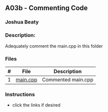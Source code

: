 ## A03b - Commenting Code
### Joshua Beaty
### Description:
Adequately comment the main.cpp in this folder

### Files

|   #   | File                    | Description                                        |
| :---: | ----------------------- | -------------------------------------------------- |
|   1   | [main.cpp](./main.cpp)  | Commented main.cpp |

### Instructions

- click the links if desired